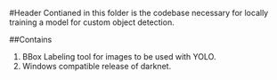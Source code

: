 #Header
Contianed in this folder is the codebase necessary for locally training a model for custom object detection.

##Contains
1. BBox Labeling tool for images to be used with YOLO.
2. Windows compatible release of darknet.
